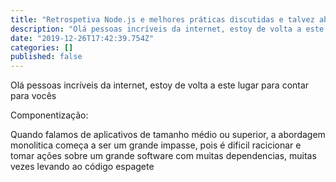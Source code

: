 ```yaml
---
title: "Retrospetiva Node.js e melhores práticas discutidas e talvez abordadas"
description: "Olá pessoas incríveis da internet, estoy de volta a este lugar para contar para vocês"
date: "2019-12-26T17:42:39.754Z"
categories: []
published: false
---
```


Olá pessoas incríveis da internet, estoy de volta a este lugar para contar para vocês

Componentização:

Quando falamos de aplicativos de tamanho médio ou superior, a abordagem monolitica começa a ser um grande impasse, pois é dificil racicionar e tomar ações sobre um grande software com muitas dependencias, muitas vezes levando ao código espagete
